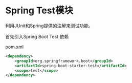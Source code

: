 # Spring Test模块

利用JUnit和Spring提供的注解来测试功能。

首先引入Spring Boot Test 依赖

pom.xml

```xml
<dependency>
    <groupId>org.springframework.boot</groupId>
    <artifactId>spring-boot-starter-test</artifactId>
    <scope>test</scope>
</dependency>
```

